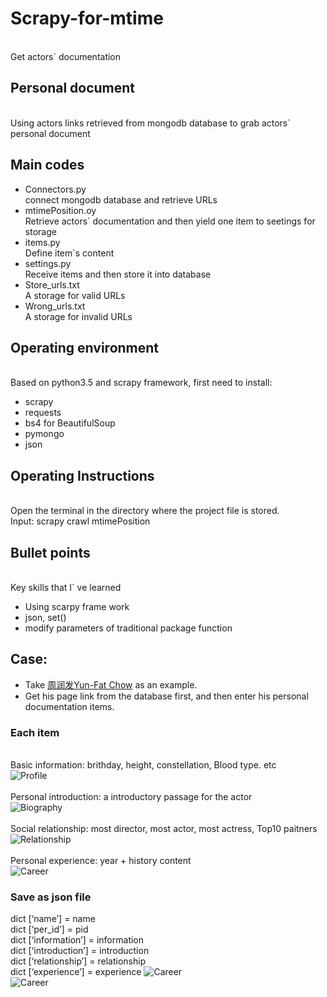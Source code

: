 # Scrapy-for-mtime
<br>Get actors\` documentation
## Personal document
<br>Using actors links retrieved from mongodb database to grab actors\` personal document
<br>
## Main codes
* Connectors.py <br>
connect mongodb database and retrieve URLs 
* mtimePosition.oy
	<br>  Retrieve actors\` documentation and then yield one item to seetings for storage
* items.py
	<br>  Define item`s content
* settings.py
	<br>  Receive items and then store it into database
* Store_urls.txt
	<br>  A storage for valid URLs
* Wrong_urls.txt
	<br>  A storage for invalid URLs


## Operating environment
<br>Based on python3.5 and scrapy framework, first need to install:
* scrapy
* requests
* bs4 for BeautifulSoup
* pymongo
* json

## Operating Instructions
<br>Open the terminal in the directory where the project file is stored.
<br>Input: scrapy crawl mtimePosition

## Bullet points
<br>Key skills that I` ve learned
* Using scarpy frame work
* json, set()
* modify parameters of traditional package function

## Case:
* Take [周润发Yun-Fat Chow](http://people.mtime.com/893535/details.html) as an example.
* Get his page link from the database first, and then enter his personal documentation items.

### Each item
<br>Basic information: brithday, height, constellation, Blood type. etc<br>
![](https://github.com/G1704/Scrapy-for-mtime/blob/master/%E5%9F%BA%E6%9C%AC%E8%B5%84%E6%96%99.png "Profile")
<br>
<br>Personal introduction: a introductory passage for the actor<br>
![](https://github.com/G1704/Scrapy-for-mtime/blob/master/%E4%BA%BA%E7%89%A9%E5%B0%8F%E4%BC%A0.png "Biography")
<br>
<br>Social relationship: most director, most actor, most actress, Top10 paitners<br>
![](https://github.com/G1704/Scrapy-for-mtime/blob/master/%E4%BA%BA%E7%89%A9%E5%85%B3%E7%B3%BB.png "Relationship")
<br>
<br>Personal experience: year + history content<br>
![](https://github.com/G1704/Scrapy-for-mtime/blob/master/%E6%BC%94%E8%89%BA%E7%BB%8F%E5%8E%86.png "Career")
<br>


### Save as json file
dict [‘name’] = name
<br>dict [‘per_id’] = pid
<br>dict [‘information’] = information
<br>dict [‘introduction’] = introduction
<br>dict [‘relationship’] = relationship
<br>dict [‘experience’] = experience
![](https://github.com/G1704/Scrapy-for-mtime/blob/master/terminal.png "Career")
<br>
![](https://github.com/G1704/Scrapy-for-mtime/blob/master/result.png "Career")
